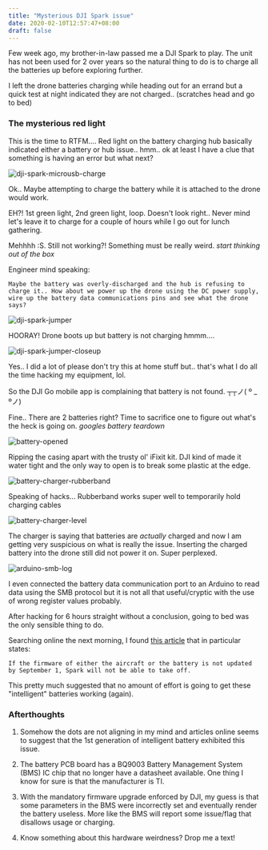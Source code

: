 ```yaml
---
title: "Mysterious DJI Spark issue"
date: 2020-02-10T12:57:47+08:00
draft: false
---
```



Few week ago, my brother-in-law passed me a DJI Spark to play. The unit has not been used for 2 over years so the natural thing to do is to charge all the batteries up before exploring further.

I left the drone batteries charging while heading out for an errand but a quick test at night indicated they are not charged.. (scratches head and go to bed)

### The mysterious red light

This is the time to RTFM.... Red light on the battery charging hub basically indicated either a battery or hub issue.. hmm.. ok at least I have a clue that something is having an error but what next?

![dji-spark-microusb-charge](../../static/img/dji-spark-battery-issue/dji-spark-microusb-charge.jpg)

Ok.. Maybe attempting to charge the battery while it is attached to the drone would work.

EH?! 1st green light, 2nd green light, loop. Doesn't look right.. Never mind let's leave it to charge for a couple of hours while I go out for lunch gathering. 

Mehhhh :S. Still not working?! Something must be really weird. _start thinking out of the box_

Engineer mind speaking: 

```
Maybe the battery was overly-discharged and the hub is refusing to charge it.. How about we power up the drone using the DC power supply, wire up the battery data communications pins and see what the drone says?
```

![dji-spark-jumper](../../static/img/dji-spark-battery-issue/dji-spark-jumper.jpg)

HOORAY! Drone boots up but battery is not charging hmmm....

![dji-spark-jumper-closeup](../../static/img/dji-spark-battery-issue/dji-spark-jumper-closeup.jpg)

Yes.. I did a lot of please don't try this at home stuff but.. that's what I do all the time hacking my equipment, lol.

So the DJI Go mobile app is complaining that battery is not found. ┬┬ノ( º _ ºノ)

Fine.. There are 2 batteries right? Time to sacrifice one to figure out what's the heck is going on. _googles battery teardown_

![battery-opened](../../static/img/dji-spark-battery-issue/battery-opened.jpg)

Ripping the casing apart with the trusty ol' iFixit kit. DJI kind of made it water tight and the only way to open is to break some plastic at the edge.

![battery-charger-rubberband](../../static/img/dji-spark-battery-issue/battery-charger-rubberband.jpg)

Speaking of hacks... Rubberband works super well to temporarily hold charging cables

![battery-charger-level](../../static/img/dji-spark-battery-issue/battery-charger-level.jpg)

The charger is saying that batteries are _actually_ charged and now I am getting very suspicious on what is really the issue. Inserting the charged battery into the drone still did not power it on. Super perplexed.

![arduino-smb-log](../../static/img/dji-spark-battery-issue/arduino-smb-log.png)

I even connected the battery data communication port to an Arduino to read data using the SMB protocol but it is not all that useful/cryptic with the use of wrong register values probably.

After hacking for 6 hours straight without a conclusion, going to bed was the only sensible thing to do.

Searching online the next morning, I found [this article](https://www.theregister.co.uk/2017/08/22/dji_spark_brick_threat_1_sep_firmware_update/) that in particular states:

```
If the firmware of either the aircraft or the battery is not updated by September 1, Spark will not be able to take off.
```

This pretty much suggested that no amount of effort is going to get these "intelligent" batteries working (again).


### Afterthoughts

1. Somehow the dots are not aligning in my mind and articles online seems to suggest that the 1st generation of intelligent battery exhibited this issue.

1. The battery PCB board has a BQ9003 Battery Management System (BMS) IC chip that no longer have a datasheet available. One thing I know for sure is that the manufacturer is TI.

1. With the mandatory firmware upgrade enforced by DJI, my guess is that some parameters in the BMS were incorrectly set and eventually render the battery useless. More like the BMS will report some issue/flag that disallows usage or charging.

1. Know something about this hardware weirdness? Drop me a text!
